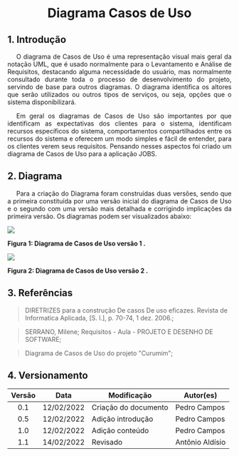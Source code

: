# <center> Diagrama Casos de Uso
## 1. Introdução

<p style="text-indent: 20px; text-align: justify">
O diagrama de Casos de Uso é uma representação visual mais geral da notação UML, que é usado normalmente para o Levantamento e Análise de Requisitos, destacando alguma necessidade do usuário, mas normalmente consultado durante toda o processo de desenvolvimento do projeto, servindo de base para outros diagramas. O diagrama identifica os altores que serão utilizados ou outros tipos de serviços, ou seja, opções que o sistema disponibilizará.
</p>

<p style="text-indent: 20px; text-align: justify">
Em geral os diagramas de Casos de Uso são importantes por que identificam as expectativas dos clientes para o sistema, identificam recursos específicos do sistema, comportamentos compartilhados entre os recursos do sistema e oferecem um modo simples e fácil de entender, para os clientes verem seus requisitos. Pensando nesses aspectos foi criado um diagrama de Casos de Uso para a aplicação JOBS.
</p>

## 2. Diagrama

<p style="text-indent: 20px; text-align: justify">
Para a criação do Diagrama foram construídas duas versões, sendo que a primeira constituída por uma versão inicial do diagrama de Casos de Uso e o segundo com uma versão mais detalhada e corrigindo implicações da primeira versão. Os diagramas podem ser visualizados abaixo: 
</p>

<img src='assets/images/CasosUso/CasosUsoJOBZ1.png' width=auto height=auto>

<b>Figura 1: Diagrama de Casos de Uso versão 1 . </b>

<img src='assets/images/CasosUso/CasosUsoJOBZ2.png' width=auto height=auto>

<b>Figura 2: Diagrama de Casos de Uso versão 2 . </b>

## 3. Referências

> DIRETRIZES para a construção De casos De uso eficazes. Revista de Informatica Aplicada, [S. l.], p. 70-74, 1 dez. 2006.;

> SERRANO, Milene; Requisitos - Aula - PROJETO E DESENHO DE SOFTWARE;

> Diagrama de Casos de Uso do projeto "Curumim";

</p>

## 4. Versionamento

| Versão | Data       | Modificação          | Autor(es)        |
| :----: | ---------- | -------------------- | ---------------- |
|  0.1   | 12/02/2022 | Criação do documento | Pedro Campos     |
|  0.5   | 12/02/2022 | Adição introdução    | Pedro Campos     |
|  1.0   | 12/02/2022 | Adição conteúdo      | Pedro Campos	   |
|  1.1   | 14/02/2022 | Revisado      | Antônio Aldísio	   |